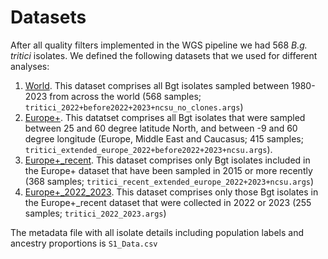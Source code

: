 # Datasets
After all quality filters implemented in the WGS pipeline we had 568 *B.g. tritici* isolates. We defined the following datasets that we used for different analyses:

1. <ins>World</ins>. This dataset comprises all Bgt isolates sampled between 1980-2023 from across the world (568 samples; `tritici_2022+before2022+2023+ncsu_no_clones.args`)
2. <ins>Europe+</ins>. This datatset comprises all Bgt isolates that were sampled between 25 and 60 degree latitude North, and between -9 and 60 degree longitude (Europe, Middle East and Caucasus; 415 samples; `tritici_extended_europe_2022+before2022+2023+ncsu.args`). 
3. <ins>Europe+_recent</ins>. This dataset comprises only Bgt isolates included in the Europe+ dataset that have been sampled in 2015 or more recently (368 samples; `tritici_recent_extended_europe_2022+2023+ncsu.args`)
4. <ins>Europe+_2022_2023</ins>. This dataset comprises only those Bgt isolates in the Europe+_recent dataset that were collected in 2022 or 2023 (255 samples; `tritici_2022_2023.args`)

The metadata file with all isolate details including population labels and ancestry proportions is `S1_Data.csv`
